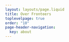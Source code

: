 ```yaml
---
layout: layouts/page.liquid
title: Over Fronteers
toplevelpage: true
order: "10"
page-header-navigation:
  key: about
---
```

